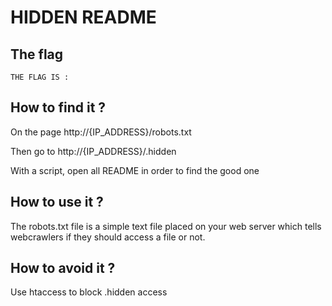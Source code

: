 # HIDDEN README

## The flag

```
THE FLAG IS : 
```

## How to find it ?

On the page http://{IP_ADDRESS}/robots.txt

Then go to http://{IP_ADDRESS}/.hidden

With a script, open all README in order to find the good one

## How to use it ?

The robots.txt file is a simple text file placed on your web server which tells webcrawlers if they should access a file or not.

## How to avoid it ?

Use htaccess to block .hidden access